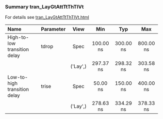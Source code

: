 ### Summary tran_LayGtAttTtThTlVt

For details see <a href='tran_LayGtAttTtThTlVt.html'>tran_LayGtAttTtThTlVt.html</a>

|**Name**|**Parameter**|**View**|**Min** | **Typ** | **Max**|
|:---|:---|:---:|:---:|:---:|:---:|
|High-to-low transition delay|tdrop | Spec | 100.00 ns | 300.00 ns | 800.00 ns |
| | | ('Lay',)|297.37 ns | 298.32 ns | 303.58 ns |
|Low-to-high transition delay|trise | Spec | 50.00 ns | 150.00 ns | 400.00 ns |
| | | ('Lay',)|278.63 ns | 334.29 ns | 378.33 ns |
